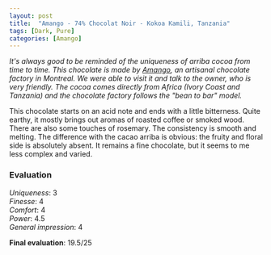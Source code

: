 ```yaml
---
layout: post
title:  "Amango - 74% Chocolat Noir - Kokoa Kamili, Tanzania"
tags: [Dark, Pure] 
categories: [Amango]
---
```


_It's always good to be reminded of the uniqueness of arriba cocoa from time to time.
This chocolate is made by [Amango](https://www.amangocacao.com/), an artisanal chocolate factory in Montreal. We were able to visit it and talk to the owner, who is very friendly. The cocoa comes directly from Africa (Ivory Coast and Tanzania) and the chocolate factory follows the "bean to bar" model._

This chocolate starts on an acid note and ends with a little bitterness. Quite earthy, it mostly brings out aromas of roasted coffee or smoked wood. There are also some touches of rosemary. The consistency is smooth and melting. 
The difference with the cacao arriba is obvious: the fruity and floral side is absolutely absent. It remains a fine chocolate, but it seems to me less complex and varied.


### Evaluation

_Uniqueness_: 3  
_Finesse_: 4  
_Comfort_: 4  
_Power_: 4.5  
_General impression_: 4

**Final evaluation**: 19.5/25